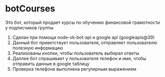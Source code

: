 # botCourses
Это бот, который продает курсы по обучению финансовой грамотности у подписчиков группы
1. Сделан при помощи node-vk-bot-api и google api (googleapis@39)
2. Данный бот приветствует пользователя, отправляет пользователю полезную информацию
3. Реализованы кнопки, чтобы пользователь выбирал ответы
4. Даллее бот спрашивает у пользователя телефон и имя, чтобы отправить данные  в google таблицу
5. Проверка телефона выполнена  регулярным выражением
